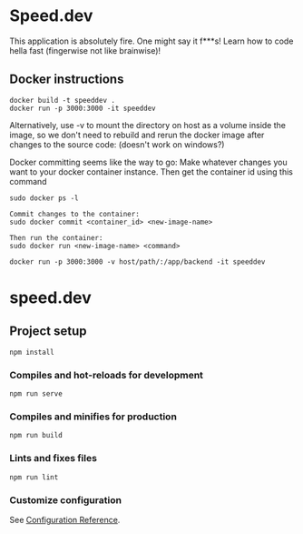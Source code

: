 # Speed.dev
This application is absolutely fire. One might say it f***s!
Learn how to code hella fast (fingerwise not like brainwise)!

## Docker instructions
```
docker build -t speeddev .
docker run -p 3000:3000 -it speeddev

```
Alternatively, use -v to mount the directory on host as a volume inside the image,
so we don't need to rebuild and rerun the docker image after changes to the source code:
(doesn't work on windows?)

Docker committing seems like the way to go:
    Make whatever changes you want to your docker container instance.
    Then get the container id using this command
    
    sudo docker ps -l 

    Commit changes to the container:
    sudo docker commit <container_id> <new-image-name>

    Then run the container:
    sudo docker run <new-image-name> <command>



```
docker run -p 3000:3000 -v host/path/:/app/backend -it speeddev
```
# speed.dev

## Project setup
```
npm install
```

### Compiles and hot-reloads for development
```
npm run serve
```

### Compiles and minifies for production
```
npm run build
```

### Lints and fixes files
```
npm run lint
```

### Customize configuration
See [Configuration Reference](https://cli.vuejs.org/config/).
